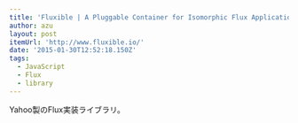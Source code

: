 ```yaml
---
title: 'Fluxible | A Pluggable Container for Isomorphic Flux Applications | Fluxible'
author: azu
layout: post
itemUrl: 'http://www.fluxible.io/'
date: '2015-01-30T12:52:18.150Z'
tags:
  - JavaScript
  - Flux
  - library
---
```

Yahoo製のFlux実装ライブラリ。

